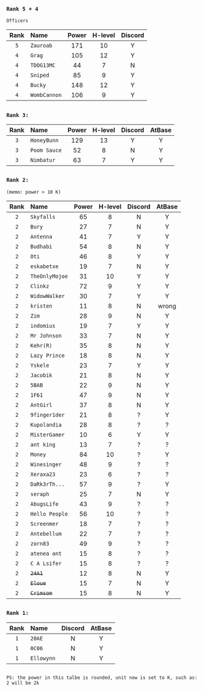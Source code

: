 ### `Rank 5 + 4`

```
Officers
```
| Rank | Name         | Power | H-level | Discord | 
| :--: | :----------- | :---: | :-----: | :-----: |
| `5`  | `Zauroab`    |  171  |    10   |    Y    |  
| `4`  | `Grag`       |  105  |    12   |    Y    | 
| `4`  | `TDOG13MC`   |  44   |    7    |    N    | 
| `4`  | `Sniped`     |  85   |    9    |    Y    | 
| `4`  | `Bucky`      |  148  |    12   |    Y    |  
| `4`  | `WombCannon` |  106  |    9    |    Y    | 


##
### `Rank 3:`
| Rank | Name         | Power | H-level | Discord | AtBase |
| :--: | :----------- | :---: | :-----: | :-----: | :----: |
| `3`  | `HoneyBunn`  |  129  |    13   |    Y    |    Y   |
| `3`  | `Poom Sauce` |  52   |    8    |    N    |    Y   |
| `3`  | `Nimbatur`   |  63   |    7    |    Y    |    Y   | 

## 
### `Rank 2:` 
```
(memo: power > 10 K)
```
| Rank | Name          | Power | H-level | Discord | AtBase |
| :--: | :-----------  | :---: | :-----: | :-----: | :----: |
| `2`  | `Skyfalls`    |  65   |    8    |    N    |    Y   |
| `2`  | `Bury`        |  27   |    7    |    N    |    Y   |
| `2`  | `Antenna`     |  41   |    7    |    Y    |    Y   |
| `2`  | `Budhabi`     |  54   |    8    |    N    |    Y   |
| `2`  | `Oti`         |  46   |    8    |    Y    |    Y   |
| `2`  | `eskabetxe`   |  19   |    7    |    N    |    Y   |
| `2`  | `TheOnlyMojoe`|  31   |    10   |    Y    |    Y   |
| `2`  | `Clinkz`      |  72   |    9    |    Y    |    Y   |
| `2`  | `WidowWalker` |  30   |    7    |    Y    |    Y   |
| `2`  | `kristen`     |  11   |    8    |    N    |    wrong|
| `2`  | `Zim`         |  28   |    9    |    N    |    Y   |
| `2`  | `indomius`    |  19   |    7    |    Y    |    Y   |-
| `2`  | `Mr Johnson`  |  33   |    7    |    N    |    Y   |-
| `2`  | `Kehr(R)`     |  35   |    8    |    N    |    Y   |
| `2`  | `Lazy Prince` |  18   |    8    |    N    |    Y   |
| `2`  | `Yskele`      |  23   |    7    |    Y    |    Y   |-
| `2`  | `Jacobik`     |  21   |    8    |    N    |    Y   |
| `2`  | `5BAB`        |  22   |    9    |    N    |    Y   |
| `2`  | `1F61`        |  47   |    9    |    N    |    Y   |
| `2`  | `AntGirl`     |  37   |    8    |    N    |    Y   |
| `2`  | `9finger1der` |  21   |    8    |    ?    |    Y   |
| `2`  | `Kupolandia`  |  28   |    8    |    ?    |    ?   |
| `2`  | `MisterGamer` |  10   |    6    |    Y    |    Y   |
| `2`  | `ant king`    |  13   |    7    |    ?    |    ?   |
| `2`  | `Money`       |  84   |    10   |    ?    |    Y   |
| `2`  | `Winesinger`  |  48   |    9    |    ?    |    ?   |
| `2`  | `Xeraxa23`    |  23   |    6    |    ?    |    ?   |
| `2`  | `DaRk3rTh...` |  57   |    9    |    ?    |    Y   |
| `2`  | `seraph`      |  25   |    7    |    N    |    Y   |
| `2`  | `AbugsLife`   |  43   |    9    |    ?    |    ?   |
| `2`  | `Hello People`|  56   |    10   |    ?    |    ?   |
| `2`  | `Screenmer`   |  18   |    7    |    ?    |    ?   |
| `2`  | `Antebellum`  |  22   |    7    |    ?    |    ?   |
| `2`  | `zorn83`      |  49   |    9    |    ?    |    ?   |
| `2`  | `atenea ant`  |  15   |    8    |    ?    |    ?   |
| `2`  | `C A Lsifer`  |  15   |    8    |    ?    |    ?   |
| `2`  | ~~`24A1`~~    |  12   |    8    |    N    |    Y   |
| `2`  | ~~`Eloue`~~   |  15   |    7    |    N    |    Y   |
| `2`  | ~~`Crimsom`~~ |  15   |    8    |    N    |    Y   |






## 
### `Rank 1:`
| Rank | Name           | Discord | AtBase |
| :--: | :-----------   | :-----: | :----: |
| `1`  | `20AE`         |    N    |    Y   |
| `1`  | `0C06`         |    N    |    Y   |
| `1`  | `Ellowynn`     |    N    |    Y   |
## 

`PS: the power in this talbe is rounded, unit now is set to K, such as: 2 will be 2k`
